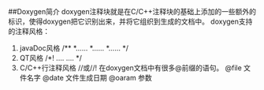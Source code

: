 ##Doxygen简介
   doxygen注释块就是在C/C++注释块的基础上添加的一些额外的标识，使得doxygen把它识别出来，并将它组织到生成的文档中。
   doxygen支持的注释风格：
   1. javaDoc风格 
      /**
       *......
       *......
       *......
       */
   2. QT风格
      /*!
      ....
      ....
      */
   3. C/C++行注释风格
      //或//!
   在doxygen文档中有很多@前缀的语句。
   @file 文件名字
   @date 文件生成日期
   @oaram 参数
